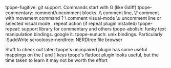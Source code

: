 
tpope-fugitive: git support. Commands start with G (like Gdiff)
tpope-commentary: comment/uncomment blocks. 
                    \\\ comment line,
                    \\? comment with movement command ?
                    \\  comment visual-mode
                    \\u uncomment line or selected visual mode
                    .   repeat action (if repeat plugin installed)
tpope-repeat: support library for commentary and others
tpope-abolish: funky text manipulation bindings. google it.
tpope-eunuch: unix bindings. Particularly :SudoWrite
scrooloose-nerdtree: NERDtree file browser

Stuff to check out later:
tpope's unimpaired plugin has some useful mappings on the [ and ] keys
tpope's flatfoot plugin looks useful, but the time taken to learn it may
    not be worth the effort

